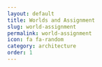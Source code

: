 ```yaml
---
layout: default
title: Worlds and Assignment
slug: world-assignment
permalink: world-assignment
icon: fa fa-random
category: architecture
order: 1
---
```


